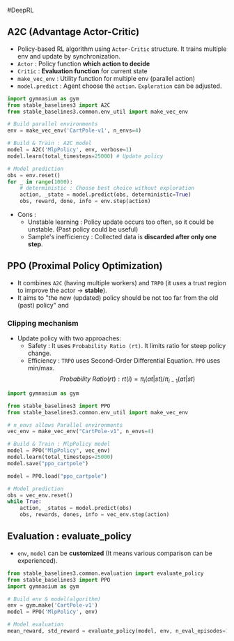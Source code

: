 #DeepRL
## A2C (Advantage Actor-Critic)
- Policy-based RL algorithm using `Actor-Critic` structure. It trains multiple env and update by synchronization.
- `Actor` : Policy function **which action to decide**
- `Critic` : **Evaluation function** for current state
- `make_vec_env` : Utility function for multiple env (parallel action)
- `model.predict` : Agent choose the `action`. `Exploration` can be adjusted.
```python
import gymnasium as gym
from stable_baselines3 import A2C
from stable_baselines3.common.env_util import make_vec_env

# Build parallel environments
env = make_vec_env('CartPole-v1', n_envs=4)

# Build & Train : A2C model
model = A2C('MlpPolicy', env, verbose=1)
model.learn(total_timesteps=25000) # Update policy

# Model prediction
obs = env.reset()
for _ in range(1000):
	# deterministic : Choose best choice without exploration
    action, _state = model.predict(obs, deterministic=True)
    obs, reward, done, info = env.step(action)
```
- Cons :
	- Unstable learning : Policy update occurs too often, so it could be unstable. (Past policy could be useful)
	- Sample's inefficiency : Collected data is **discarded after only one step**.

## PPO (Proximal Policy Optimization)
- It combines `A2C` (having multiple workers) and `TRPO` (it uses a trust region to improve the actor -> **stable**).
- It aims to "the new (updated) policy should be not too far from the old (past) policy" and
### Clipping mechanism
- Update policy with two approaches:
	- Safety : It uses `Probability Ratio (rt)`. It limits ratio for steep policy change.
	- Efficiency : `TRPO` uses Second-Order Differential Equation. `PPO` uses min/max.
$$
Probability \ Ratio (rt) : rt(i) = π_{i}(at|st) / π_{i-1}(at|st)
$$
```python
import gymnasium as gym

from stable_baselines3 import PPO
from stable_baselines3.common.env_util import make_vec_env

# n_envs allows Parallel environments
vec_env = make_vec_env("CartPole-v1", n_envs=4)

# Build & Train : MlpPolicy model
model = PPO("MlpPolicy", vec_env)
model.learn(total_timesteps=25000)
model.save("ppo_cartpole")

model = PPO.load("ppo_cartpole")

# Model prediction
obs = vec_env.reset()
while True:
    action, _states = model.predict(obs)
    obs, rewards, dones, info = vec_env.step(action)
```

## Evaluation : evaluate_policy
- `env`, `model` can be **customized** (It means various comparison can be experienced).
```python
from stable_baselines3.common.evaluation import evaluate_policy
from stable_baselines3 import PPO
import gymnasium as gym

# Build env & model(algorithm)
env = gym.make('CartPole-v1')
model = PPO('MlpPolicy', env)

# Model evaluation
mean_reward, std_reward = evaluate_policy(model, env, n_eval_episodes=10)
```